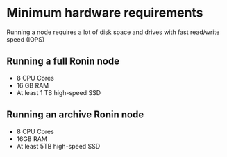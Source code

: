 # Minimum hardware requirements

Running a node requires a lot of disk space and drives with fast read/write speed (IOPS)

## Running a full Ronin node

* 8 CPU Cores
* 16 GB RAM
* At least 1 TB high-speed SSD

## Running an archive Ronin node

* 8 CPU Cores
* 16GB RAM
* At least 5TB high-speed SSD
